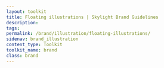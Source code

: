 ```yaml
---
layout: toolkit
title: Floating illustrations | Skylight Brand Guidelines
description:
tags:
permalink: /brand/illustration/floating-illustrations/
sidenav: brand_illustration
content_type: Toolkit
toolkit_name: brand
class: brand
---
```


